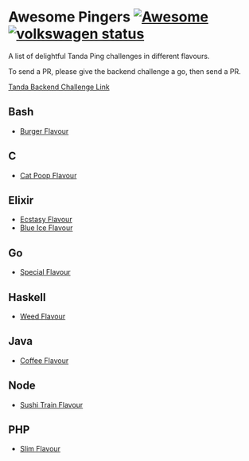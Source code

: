 # Awesome Pingers [![Awesome](https://cdn.rawgit.com/sindresorhus/awesome/d7305f38d29fed78fa85652e3a63e154dd8e8829/media/badge.svg)](https://github.com/sindresorhus/awesome) [![volkswagen status](https://auchenberg.github.io/volkswagen/volkswargen_ci.svg?v=1)](https://github.com/auchenberg/volkswagen)

A list of delightful Tanda Ping challenges in different flavours.

To send a PR, please give the backend challenge a go, then send a PR.

[Tanda Backend Challenge Link](https://github.com/TandaHQ/work-samples)

## Bash
  - [Burger Flavour](https://github.com/lewisjb/pinger-burger)

## C
  - [Cat Poop Flavour](https://github.com/byronmejia/Pingers)

## Elixir
  - [Ecstasy Flavour](https://github.com/angusturner/pings-elixir)
  - [Blue Ice Flavour](https://github.com/CallumJHays/tanda_pings_2016)

## Go
  - [Special Flavour](https://github.com/AwolDes/tanda-ping-challenge)
  
## Haskell
  - [Weed Flavour](https://github.com/kendricktan/pingers-haskell)

## Java
  - [Coffee Flavour](https://github.com/byronmejia/Pingers-Coffee-Flavour)
  
## Node
  - [Sushi Train Flavour](https://github.com/bennetthardwick/tanda-pings-work-sample)

## PHP
  - [Slim Flavour](https://github.com/MichaelE1/slim-ping)
